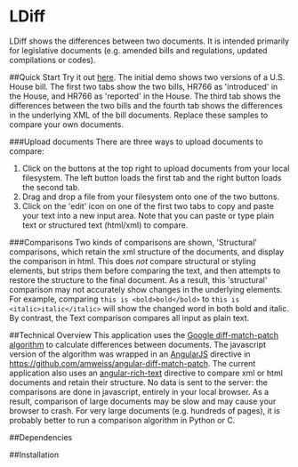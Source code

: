 LDiff
========================
LDiff shows the differences between two documents. It is intended primarily for legislative documents (e.g. amended bills and regulations, updated compilations or codes). 

##Quick Start
Try it out [here](https://xcential.github.io/LDiff/index.html). The initial demo shows two versions of a U.S. House bill. The first two tabs show the two bills, HR766 as 'introduced' in the House, and HR766 as 'reported' in the House. The third tab shows the differences between the two bills and the fourth tab shows the differences in the underlying XML of the bill documents. Replace these samples to compare your own documents.

###Upload documents
There are three ways to upload documents to compare:

1.  Click on the buttons at the top right to upload documents from your local filesystem. The left button loads the first tab and the right button loads the second tab.
2.  Drag and drop a file from your filesystem onto one of the two buttons.
3.  Click on the 'edit' icon on one of the first two tabs to copy and paste your text into a new input area. Note that you can paste or type plain text or structured text (html/xml) to compare.

###Comparisons
Two kinds of comparisons are shown, 'Structural' comparisons, which retain the xml structure of the documents, and display the comparison in html. This does _not_ compare structural or styling elements, but strips them before comparing the text, and then attempts to restore the structure to the final document. As a result, this 'structural' comparison may not accurately show changes in the underlying elements. For example, comparing ```this is <bold>bold</bold>``` to ```this is <italic>italic</italic>``` will show the changed word in both bold and italic. By contrast, the Text comparison compares all input as plain text.

##Technical Overview
This application uses the [Google diff-match-patch algorithm](https://code.google.com/p/google-diff-match-patch/) to calculate differences between documents. The javascript version of the algorithm was wrapped in an [AngularJS](https://angular.io/) directive in https://github.com/amweiss/angular-diff-match-patch. The current application also uses an [angular-rich-text](https://github.com/bill-long/angular-rich-text-diff.git) directive to compare xml or html documents and retain their structure.
No data is sent to the server: the comparisons are done in javascript, entirely in your local browser. As a result, comparison of large documents may be slow and may cause your browser to crash. For very large documents (e.g. hundreds of pages), it is probably better to run a comparison algorithm in Python or C.

##Dependencies

##Installation
